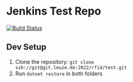 # Jenkins Test Repo

[![Build Status](https://rest-testing.westeurope.cloudapp.azure.com:8443/buildStatus/icon?job=MultiTest%2Fmain)](https://rest-testing.westeurope.cloudapp.azure.com:8443/blue/organizations/jenkins/MultiTest/activity?branch=main)

## Dev Setup

1. Clone the repository: `git clone ssh://git@git.leuze.de:2022/rfid/test.git`
2. Run `dotnet restore` in both folders

